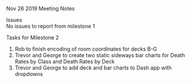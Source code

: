 Nov 26 2019
Meeting Notes

Issues  
No issues to report from milestone 1

Tasks for Milestone 2
1. Rob to finish encoding of room coordinates for decks B-G
2. Trevor and George to create two static sideways bar charts for Death Rates by Class and Death Rates by Deck
3. Trevor and George to add deck and bar charts to Dash app with dropdowns